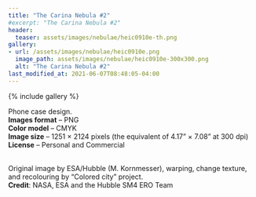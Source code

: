 ```yaml
---
title: "The Carina Nebula #2"
#excerpt: "The Carina Nebula #2"
header:
  teaser: assets/images/nebulae/heic0910e-th.png
gallery:
- url: /assets/images/nebulae/heic0910e.png
  image_path: assets/images/nebulae/heic0910e-300x300.png
  alt: "The Carina Nebula #2"
last_modified_at: 2021-06-07T08:48:05-04:00
---
```


{% include gallery %}

Phone case design.<br/>
**Images format** – PNG<br/>
**Color model** – CMYK<br/>
**Image size** – 1251 × 2124 pixels (the equivalent of 4.17” × 7.08” at 300 dpi)<br/>
**License** – Personal and Commercial<br/><br/>

Original image by ESA/Hubble (M. Kornmesser), warping, change texture, and recolouring by “Colored city” project.<br/>
**Credit**: NASA, ESA and the Hubble SM4 ERO Team